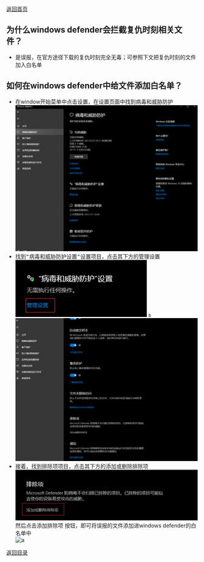 [返回首页](/index.md)

## 为什么windows defender会拦截复仇时刻相关文件？
- 是误报，在官方途径下载的复仇时刻完全无毒；可参照下文把复仇时刻的文件加入白名单

## 如何在windows defender中给文件添加白名单？
- 在window开始菜单中点击<kbd>设置</kbd>，在设置页面中找到<kbd>病毒和威胁防护</kbd>  
![a](../img/windows-defender-1.png)  
- 找到<kbd>"病毒和威胁防护设置"设置</kbd>项目，点击其下方的<kbd>管理设置</kbd>  
![a](../img/windows-defender-2.png)  s
![a](../img/windows-defender-3.png)  
- 接着，找到<kbd>排除项</kbd>项目，点击其下方的<kbd>添加或删除排除项</kbd>  
![a](../img/windows-defender-4.png)  
然后点击<kbd>添加排除项</kbd> 按钮，即可将误报的文件添加进windows defender的白名单中  
![a](../img/windows-defender--5.png)



[返回目录](/QuestionNAnswer/index.md#anti-virus-software-problem)

